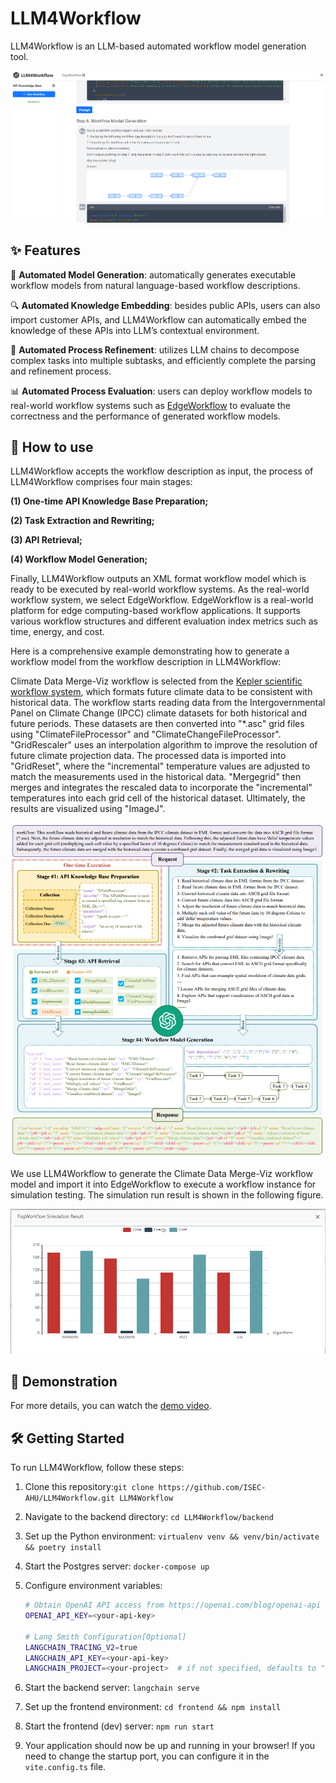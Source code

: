 # LLM4Workflow

LLM4Workflow is an LLM-based automated workflow model generation tool.

<img src="images/snapshot.png" alt="snapshot" style="zoom:50%;" />

## ✨ Features

🤖  **Automated Model Generation**: automatically generates executable workflow models from natural language-based workflow descriptions.

🔍 **Automated Knowledge Embedding**: besides public APIs, users can also import customer APIs, and LLM4Workflow can automatically embed the knowledge of these APIs into LLM’s contextual environment.

🔄  **Automated Process Refinement**: utilizes LLM chains to decompose complex tasks into multiple subtasks, and efficiently complete the parsing and refinement process.

📊 **Automated Process Evaluation**: users can deploy workflow models to real-world workflow systems such as [EdgeWorkflow](https://github.com/ISEC-AHU/EdgeWorkflow) to evaluate the correctness and the performance of generated workflow models.

## 🚀 How to use

LLM4Workflow accepts the workflow description as input,  the process of  LLM4Workflow comprises four main stages:

**(1) One-time API Knowledge Base Preparation;**

**(2) Task Extraction and Rewriting;**

**(3) API Retrieval;**

**(4) Workflow Model Generation;**

Finally, LLM4Workflow outputs an XML format workflow model which is ready to be executed by real-world workflow systems. As the real-world workflow system, we select EdgeWorkflow. EdgeWorkflow is a real-world platform for edge computing-based workflow applications. It supports various workflow structures and different evaluation index metrics such as time, energy, and cost.

Here is a comprehensive example demonstrating how to generate a workflow model from the workflow description in LLM4Workflow:

Climate Data Merge-Viz workflow is selected from the [Kepler scientific workflow system](https://code.kepler-project.org/code/kepler-docs/trunk/outreach/documentation/shipping/2.0/GuideToENM.pdf), which formats future climate data to be consistent with historical data. The workflow starts reading data from the Intergovernmental Panel on Climate Change (IPCC) climate datasets for both historical and future periods. These datasets are then converted into "*.asc" grid files using "ClimateFileProcessor" and "ClimateChangeFileProcessor". "GridRescaler" uses an interpolation algorithm to improve the resolution of future climate projection data. The processed data is imported into "GridReset", where the "incremental" temperature values are adjusted to match the measurements used in the historical data. "Mergegrid" then merges and integrates the rescaled data to incorporate the "incremental" temperatures into each grid cell of the historical dataset. Ultimately, the results are visualized using "ImageJ".

<img src="images/process.png" alt="snapshot" style="zoom:80%;" />

We use LLM4Workflow to generate the Climate Data Merge-Viz workflow model and import it into EdgeWorkflow to execute a workflow instance for simulation testing. The simulation run result is shown in the following figure.

<img src="images/simulation.png" alt="snapshot" style="zoom:75%;" />

## 🎥 Demonstration

For more details, you can watch the [demo video](https://www.youtube.com/watch?v=XRQ0saKkuxY).

## 🛠️ Getting Started

To run LLM4Workflow, follow these steps:

1. Clone this repository:`git clone https://github.com/ISEC-AHU/LLM4Workflow.git LLM4Workflow`

2. Navigate to the backend directory: `cd LLM4Workflow/backend`

3. Set up the Python  environment: `virtualenv venv && venv/bin/activate && poetry install`

4. Start the Postgres server: `docker-compose up`

5. Configure environment variables:

   ```sh
   # Obtain OpenAI API access from https://openai.com/blog/openai-api
   OPENAI_API_KEY=<your-api-key>
   
   # Lang Smith Configuration[Optional]
   LANGCHAIN_TRACING_V2=true
   LANGCHAIN_API_KEY=<your-api-key>
   LANGCHAIN_PROJECT=<your-project>  # if not specified, defaults to "default"
   ```

6. Start the backend server: `langchain serve`

7. Set up the frontend environment: `cd frontend && npm install`

8. Start the frontend (dev) server: `npm run start`

9. Your application should now be up and running in your browser! If you need to change the startup port, you can configure it in the `vite.config.ts` file.
